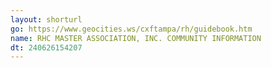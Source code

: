 ```yaml
---
layout: shorturl
go: https://www.geocities.ws/cxftampa/rh/guidebook.htm
name: RHC MASTER ASSOCIATION, INC. COMMUNITY INFORMATION
dt: 240626154207
---
```


